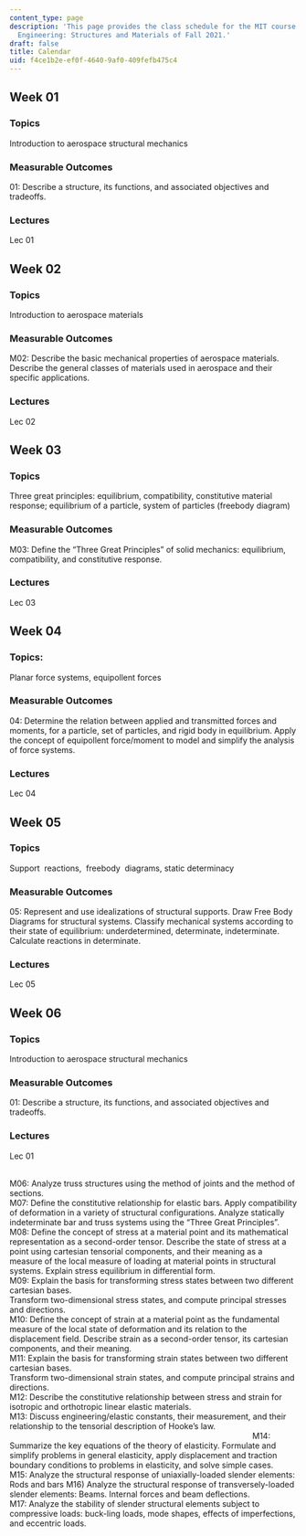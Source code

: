 ```yaml
---
content_type: page
description: 'This page provides the class schedule for the MIT course 16.001 Unified
  Engineering: Structures and Materials of Fall 2021.'
draft: false
title: Calendar
uid: f4ce1b2e-ef0f-4640-9af0-409fefb475c4
---
```

## Week 01

### Topics

Introduction to aerospace structural mechanics

### Measurable Outcomes

01: Describe a structure, its functions, and associated objectives and tradeoffs.

### Lectures

Lec 01

## Week 02

### Topics

Introduction to aerospace materials

### Measurable Outcomes

M02: Describe the basic mechanical properties of aerospace materials. Describe the general classes of materials used in aerospace and their specific applications. 

### Lectures

Lec 02

## Week 03

### Topics

Three great principles: equilibrium, compatibility, constitutive material response; equilibrium of a particle, system of particles (freebody diagram)

### Measurable Outcomes

M03: Define the “Three Great Principles” of solid mechanics: equilibrium, compatibility, and constitutive response. 

### Lectures

Lec 03

## Week 04

### Topics: 

Planar force systems, equipollent forces

### Measurable Outcomes

04: Determine the relation between applied and transmitted forces and moments, for a particle, set of particles, and rigid body in equilibrium. Apply the concept of equipollent force/moment to model and simplify the analysis of force systems. 

### Lectures

Lec 04

## Week 05

### Topics

Support  reactions,  freebody  diagrams, static determinacy

### Measurable Outcomes

05: Represent and use idealizations of structural supports. Draw Free Body Diagrams for structural systems. Classify mechanical systems according to their state of equilibrium: underdetermined, determinate, indeterminate. Calculate reactions in determinate.

### Lectures

Lec 05

## Week 06

### Topics

Introduction to aerospace structural mechanics

### Measurable Outcomes

01: Describe a structure, its functions, and associated objectives and tradeoffs.

### Lectures

Lec 01

         
M06: Analyze truss structures using the method of joints and the method of sections.         
M07: Define the constitutive relationship for elastic bars. Apply compatibility of deformation in a variety of structural configurations. Analyze statically indeterminate bar and truss systems using the “Three Great Principles”.         
M08: Define the concept of stress at a material point and its mathematical representation as a second-order tensor. Describe the state of stress at a point using cartesian tensorial components, and their meaning as a measure of the local measure of loading at material points in structural systems. Explain stress equilibrium in differential form.         
M09: Explain the basis for transforming stress states between two different cartesian bases.         
Transform two-dimensional stress states, and compute principal stresses and directions.         
M10: Define the concept of strain at a material point as the fundamental measure of the local state of deformation and its relation to the displacement field. Describe strain as a second-order tensor, its cartesian components, and their meaning.         
M11: Explain the basis for transforming strain states between two different cartesian bases.         
Transform two-dimensional strain states, and compute principal strains and directions.         
M12: Describe the constitutive relationship between stress and strain for isotropic and orthotropic linear elastic materials.         
M13: Discuss engineering/elastic constants, their measurement, and their relationship to the tensorial description of Hooke’s law.                                                                                                                                                 M14: Summarize the key equations of the theory of elasticity. Formulate and simplify problems in general elasticity, apply displacement and traction boundary conditions to problems in elasticity, and solve simple cases.     
M15: Analyze the structural response of uniaxially-loaded slender elements: Rods and bars M16) Analyze the structural response of transversely-loaded slender elements: Beams. Internal forces and beam deflections.      
M17: Analyze the stability of slender structural elements subject to compressive loads: buck-ling loads, mode shapes, effects of imperfections, and eccentric loads.
